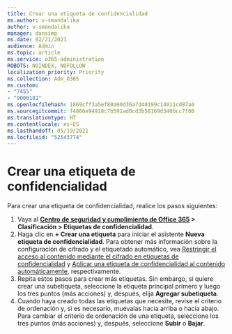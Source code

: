 ```yaml
---
title: Crear una etiqueta de confidencialidad
ms.author: v-smandalika
author: v-smandalika
manager: dansimp
ms.date: 02/21/2021
audience: Admin
ms.topic: article
ms.service: o365-administration
ROBOTS: NOINDEX, NOFOLLOW
localization_priority: Priority
ms.collection: Adm_O365
ms.custom:
- "7455"
- "9000181"
ms.openlocfilehash: 1869cff3a5ef80a90d36a7d40199c14011cd87a0
ms.sourcegitcommit: f4866e94918c7b591ad0cd3b58169d340bcc7f00
ms.translationtype: HT
ms.contentlocale: es-ES
ms.lasthandoff: 05/19/2021
ms.locfileid: "52543774"
---
```

# <a name="create-a-sensitivity-label"></a>Crear una etiqueta de confidencialidad

Para crear una etiqueta de confidencialidad, realice los pasos siguientes:

1. Vaya al **[Centro de seguridad y cumplimiento de Office 365](https://sip.protection.office.com/) > Clasificación > Etiquetas de confidencialidad**.
2. Haga clic en **+ Crear una etiqueta** para iniciar el asistente **Nueva etiqueta de confidencialidad**. Para obtener más información sobre la configuración de cifrado y el etiquetado automático, vea [Restringir el acceso al contenido mediante el cifrado en etiquetas de confidencialidad](/microsoft-365/compliance/encryption-sensitivity-labels) y [Aplicar una etiqueta de confidencialidad al contenido automáticamente](/microsoft-365/compliance/apply-sensitivity-label-automatically), respectivamente.
3. Repita estos pasos para crear más etiquetas. Sin embargo, si quiere crear una subetiqueta, seleccione la etiqueta principal primero y luego los tres puntos (más acciones) y, después, elija **Agregar subetiqueta**.
4. Cuando haya creado todas las etiquetas que necesite, revise el criterio de ordenación y, si es necesario, muévalas hacia arriba o hacia abajo. Para cambiar el criterio de ordenación de una etiqueta, seleccione los tres puntos (más acciones) y, después, seleccione **Subir** o **Bajar**. 

